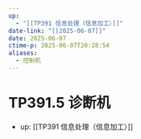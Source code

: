 ```yaml
---
up:
  - "[[TP391 信息处理（信息加工）]]"
date-link: "[[2025-06-07]]"
date: 2025-06-07
ctime-p: 2025-06-07T20:28:54
aliases:
  - 控制机
---
```


# TP391.5 诊断机

- up: [[TP391 信息处理（信息加工）]]
